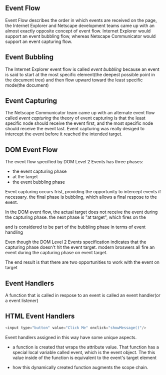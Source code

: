 ## Event Flow

Event Flow describes the order in which events are received on the page, the Internet Explorer and Netscape development teams came up with an almost exactly opposite concept of event flow. Internet Explorer would support an event bubbling flow, whereas Netscape Communicator would support an event capturing flow.

## Event Bubbling

The Internet Explorer event flow is called *event bubbling* because an event is said to start at the most specific element(the deepest possible point in the document tree) and then flow upward toward the least specific mode(the document)

## Event Capturing

The Netscape Communicator team came up with an alternate event flow called *event capturing* the theory of event capturing is that the least specific node should receive the event first, and the most specific node should receive the event last. Event capturing was really desiged to intercept the event before it reached the intended target. 

## DOM Event Flow

The event flow specified by DOM Level 2 Events has three phases:
- the event capturing phase
- at the target
- the event bubbling phase

Event capturing occurs frist, providing the opportunity to intercept events if necessary. the final phase is bubbling, which allows a final respose to the event.

In the DOM event flow, the actual target does not receive the event during the capturing phase. the next phase is "at target", which fires on the <div> and is considered to be part of the bubbling phase in terms of event handling 

Even though the DOM Level 2 Events specification indicates that the capturing phase doesn't hit the event target. modern broswers all fire an event during the capturing phase on event target. 

The end result is that there are two opportunities to work with the event on target

## Event Handlers

A function that is called in respose to an event is called an event handler(or a event listener)

## HTML Event Handlers


```javascript
<input type="button" value="Click Me" onclick="showMessage()"/>
```

Event handlers assigned in this way have some unique aspects. 

- a function is created that wraps the attribute value. That function has a special local variable called event, which is the event object.   The this value inside of the function is equivalent to the event's target element 

- how this dynamically created function augments the scope chain. 